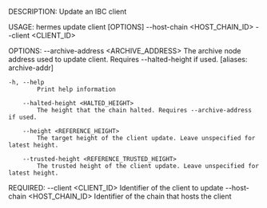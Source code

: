 DESCRIPTION:
Update an IBC client

USAGE:
    hermes update client [OPTIONS] --host-chain <HOST_CHAIN_ID> --client <CLIENT_ID>

OPTIONS:
        --archive-address <ARCHIVE_ADDRESS>
            The archive node address used to update client. Requires --halted-height if used.
            [aliases: archive-addr]

    -h, --help
            Print help information

        --halted-height <HALTED_HEIGHT>
            The height that the chain halted. Requires --archive-address if used.

        --height <REFERENCE_HEIGHT>
            The target height of the client update. Leave unspecified for latest height.

        --trusted-height <REFERENCE_TRUSTED_HEIGHT>
            The trusted height of the client update. Leave unspecified for latest height.

REQUIRED:
        --client <CLIENT_ID>            Identifier of the client to update
        --host-chain <HOST_CHAIN_ID>    Identifier of the chain that hosts the client
